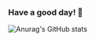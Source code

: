 ### Have a good day! 👋

![Anurag's GitHub stats](https://github-readme-stats.vercel.app/api?username=blueprint-12&show_icons=true&theme=dracula)
